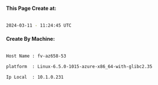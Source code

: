 
   
#### This Page Create at:

```bash

2024-03-11 - 11:24:45 UTC

```

#### Create By Machine:

```bash

Host Name : fv-az658-53

platform  : Linux-6.5.0-1015-azure-x86_64-with-glibc2.35

Ip Local  : 10.1.0.231

```

